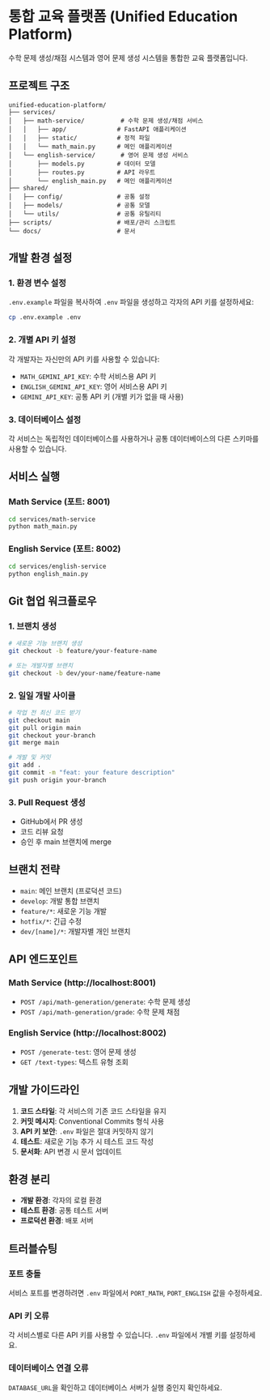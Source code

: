 # 통합 교육 플랫폼 (Unified Education Platform)

수학 문제 생성/채점 시스템과 영어 문제 생성 시스템을 통합한 교육 플랫폼입니다.

## 프로젝트 구조

```
unified-education-platform/
├── services/
│   ├── math-service/          # 수학 문제 생성/채점 서비스
│   │   ├── app/              # FastAPI 애플리케이션
│   │   ├── static/           # 정적 파일
│   │   └── math_main.py      # 메인 애플리케이션
│   └── english-service/       # 영어 문제 생성 서비스
│       ├── models.py         # 데이터 모델
│       ├── routes.py         # API 라우트
│       └── english_main.py   # 메인 애플리케이션
├── shared/
│   ├── config/               # 공통 설정
│   ├── models/               # 공통 모델
│   └── utils/                # 공통 유틸리티
├── scripts/                  # 배포/관리 스크립트
└── docs/                     # 문서
```

## 개발 환경 설정

### 1. 환경 변수 설정

`.env.example` 파일을 복사하여 `.env` 파일을 생성하고 각자의 API 키를 설정하세요:

```bash
cp .env.example .env
```

### 2. 개별 API 키 설정

각 개발자는 자신만의 API 키를 사용할 수 있습니다:

- `MATH_GEMINI_API_KEY`: 수학 서비스용 API 키
- `ENGLISH_GEMINI_API_KEY`: 영어 서비스용 API 키
- `GEMINI_API_KEY`: 공통 API 키 (개별 키가 없을 때 사용)

### 3. 데이터베이스 설정

각 서비스는 독립적인 데이터베이스를 사용하거나 공통 데이터베이스의 다른 스키마를 사용할 수 있습니다.

## 서비스 실행

### Math Service (포트: 8001)
```bash
cd services/math-service
python math_main.py
```

### English Service (포트: 8002)
```bash
cd services/english-service
python english_main.py
```

## Git 협업 워크플로우

### 1. 브랜치 생성
```bash
# 새로운 기능 브랜치 생성
git checkout -b feature/your-feature-name

# 또는 개발자별 브랜치
git checkout -b dev/your-name/feature-name
```

### 2. 일일 개발 사이클
```bash
# 작업 전 최신 코드 받기
git checkout main
git pull origin main
git checkout your-branch
git merge main

# 개발 및 커밋
git add .
git commit -m "feat: your feature description"
git push origin your-branch
```

### 3. Pull Request 생성
- GitHub에서 PR 생성
- 코드 리뷰 요청
- 승인 후 main 브랜치에 merge

## 브랜치 전략

- `main`: 메인 브랜치 (프로덕션 코드)
- `develop`: 개발 통합 브랜치
- `feature/*`: 새로운 기능 개발
- `hotfix/*`: 긴급 수정
- `dev/[name]/*`: 개발자별 개인 브랜치

## API 엔드포인트

### Math Service (http://localhost:8001)
- `POST /api/math-generation/generate`: 수학 문제 생성
- `POST /api/math-generation/grade`: 수학 문제 채점

### English Service (http://localhost:8002)
- `POST /generate-test`: 영어 문제 생성
- `GET /text-types`: 텍스트 유형 조회

## 개발 가이드라인

1. **코드 스타일**: 각 서비스의 기존 코드 스타일을 유지
2. **커밋 메시지**: Conventional Commits 형식 사용
3. **API 키 보안**: `.env` 파일은 절대 커밋하지 않기
4. **테스트**: 새로운 기능 추가 시 테스트 코드 작성
5. **문서화**: API 변경 시 문서 업데이트

## 환경 분리

- **개발 환경**: 각자의 로컬 환경
- **테스트 환경**: 공통 테스트 서버
- **프로덕션 환경**: 배포 서버

## 트러블슈팅

### 포트 충돌
서비스 포트를 변경하려면 `.env` 파일에서 `PORT_MATH`, `PORT_ENGLISH` 값을 수정하세요.

### API 키 오류
각 서비스별로 다른 API 키를 사용할 수 있습니다. `.env` 파일에서 개별 키를 설정하세요.

### 데이터베이스 연결 오류
`DATABASE_URL`을 확인하고 데이터베이스 서버가 실행 중인지 확인하세요.